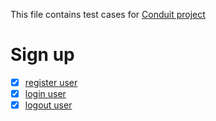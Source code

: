 This file contains test cases for [Conduit project](https://demo.realworld.io/)

# Sign up

- [x] [register user](register_user.md)
- [x] [login user](login_user.md)
- [x] [logout user](logout_user.md)
